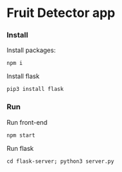 # Fruit Detector app


### Install
Install packages:
```
npm i
```

Install flask
```
pip3 install flask
```

### Run
Run front-end
```
npm start
```


Run flask
```
cd flask-server; python3 server.py
```